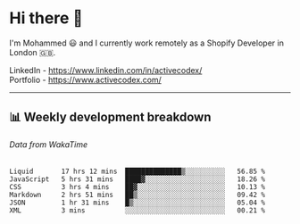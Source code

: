 # Hi there 👋

I'm Mohammed 😃 and I currently work remotely as a Shopify Developer in London 🇬🇧.

LinkedIn - https://www.linkedin.com/in/activecodex/
<br/>
Portfolio - https://www.activecodex.com/

---

## 📊 Weekly development breakdown
###### Data from WakaTime

<!--START_SECTION:waka-->

```text
Liquid       17 hrs 12 mins  ██████████████▒░░░░░░░░░░   56.85 %
JavaScript   5 hrs 31 mins   ████▓░░░░░░░░░░░░░░░░░░░░   18.26 %
CSS          3 hrs 4 mins    ██▓░░░░░░░░░░░░░░░░░░░░░░   10.13 %
Markdown     2 hrs 51 mins   ██▒░░░░░░░░░░░░░░░░░░░░░░   09.42 %
JSON         1 hr 31 mins    █▒░░░░░░░░░░░░░░░░░░░░░░░   05.04 %
XML          3 mins          ░░░░░░░░░░░░░░░░░░░░░░░░░   00.21 %
```

<!--END_SECTION:waka-->
